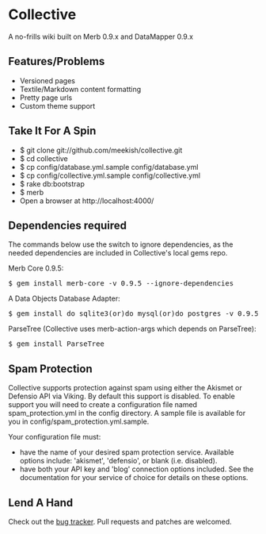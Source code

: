 Collective
==========

A no-frills wiki built on Merb 0.9.x and DataMapper 0.9.x
 
Features/Problems
-----------------
 
* Versioned pages
* Textile/Markdown content formatting
* Pretty page urls
* Custom theme support
  
Take It For A Spin
------------------
 
* $ git clone git://github.com/meekish/collective.git
* $ cd collective
* $ cp config/database.yml.sample config/database.yml
* $ cp config/collective.yml.sample config/collective.yml
* $ rake db:bootstrap
* $ merb
* Open a browser at http://localhost:4000/

Dependencies required
---------------------

The commands below use the switch to ignore dependencies, as the needed
dependencies are included in Collective's local gems repo.

Merb Core 0.9.5:

<pre>
$ gem install merb-core -v 0.9.5 --ignore-dependencies
</pre>

A Data Objects Database Adapter:

<pre>
$ gem install do_sqlite3(or)do_mysql(or)do_postgres -v 0.9.5 --ignore-dependencies
</pre>

ParseTree (Collective uses merb-action-args which depends on ParseTree):

<pre>
$ gem install ParseTree
</pre>

Spam Protection
---------------

Collective supports protection against spam using either the Akismet or
Defensio API via Viking. By default this support is disabled. To enable
support you will need to create a configuration file named 
spam\_protection.yml in the config directory. A sample file is available
for you in  config/spam\_protection.yml.sample.

Your configuration file must:
  * have the name of your desired spam protection service. Available options
    include: 'akismet', 'defensio', or blank (i.e. disabled).
  * have both your API key and 'blog' connection options included. See the
    documentation for your service of choice for details on these options.

Lend A Hand
-----------

Check out the [bug tracker](http://falsetto.lighthouseapp.com/projects/11142-collective/overview).
Pull requests and patches are welcomed.
